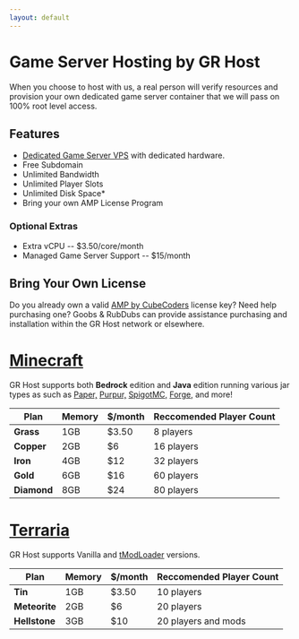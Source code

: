 ```yaml
---
layout: default
---
```

# Game Server Hosting by GR Host
When you choose to host with us, a real person will verify resources and provision your own dedicated game server container that we will pass on 100% root level access. 

## Features
- [Dedicated Game Server VPS](https://www.turnkeylinux.org/gameserver) with dedicated hardware.
- Free Subdomain
- Unlimited Bandwidth
- Unlimited Player Slots
- Unlimited Disk Space* 
- Bring your own AMP License Program

### Optional Extras
- Extra vCPU -- $3.50/core/month
- Managed Game Server Support -- $15/month

## Bring Your Own License
Do you already own a valid [AMP by CubeCoders](https://cubecoders.com/AMP) license key? Need help purchasing one? Goobs & RubDubs can provide assistance purchasing and installation within the GR Host network or elsewhere.    

# [Minecraft](https://grhost.net/pages/games/minecraft-plans/)
GR Host supports both **Bedrock** edition and **Java** edition running various jar types as such as [Paper,](https://paperminecraft.io/) [Purpur,](https://purpurmc.org/) [SpigotMC,](https://www.spigotmc.org/) [Forge,](https://files.minecraftforge.net/net/minecraftforge/forge/) and more! 

|**Plan**   | Memory | $/month | Reccomended Player Count |
| ---       | ---  | ---    | ---    |
|**Grass**  | 1GB  | $3.50  | 8 players |
|**Copper** | 2GB  | $6     | 16 players |
|**Iron**   | 4GB  | $12    | 32 players |
|**Gold**   | 6GB  | $16    | 60 players |
|**Diamond**| 8GB  | $24    | 80 players |
 
# [Terraria](https://https://grhost.net/pages/games/terraria-plans/)
GR Host supports Vanilla and [tModLoader](https://github.com/tModLoader/tModLoader) versions.

|**Plan**     | Memory | $/month | Reccomended Player Count | 
| ---         | ---  | ---   | ---   |
|**Tin**      | 1GB  | $3.50 | 10 players | 
|**Meteorite**| 2GB  | $6    | 20 players | 
|**Hellstone**| 3GB  | $10   | 20 players and mods | 



